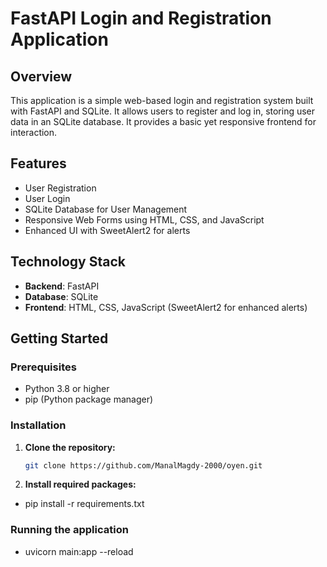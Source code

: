 # FastAPI Login and Registration Application

## Overview
This application is a simple web-based login and registration system built with FastAPI and SQLite. It allows users to register and log in, storing user data in an SQLite database. It provides a basic yet responsive frontend for interaction.

## Features
- User Registration
- User Login
- SQLite Database for User Management
- Responsive Web Forms using HTML, CSS, and JavaScript
- Enhanced UI with SweetAlert2 for alerts

## Technology Stack
- **Backend**: FastAPI
- **Database**: SQLite
- **Frontend**: HTML, CSS, JavaScript (SweetAlert2 for enhanced alerts)

## Getting Started

### Prerequisites
- Python 3.8 or higher
- pip (Python package manager)

### Installation

1. **Clone the repository:**
   ```bash
   git clone https://github.com/ManalMagdy-2000/oyen.git

2. **Install required packages:**
  - pip install -r requirements.txt

### Running the application
- uvicorn main:app --reload
